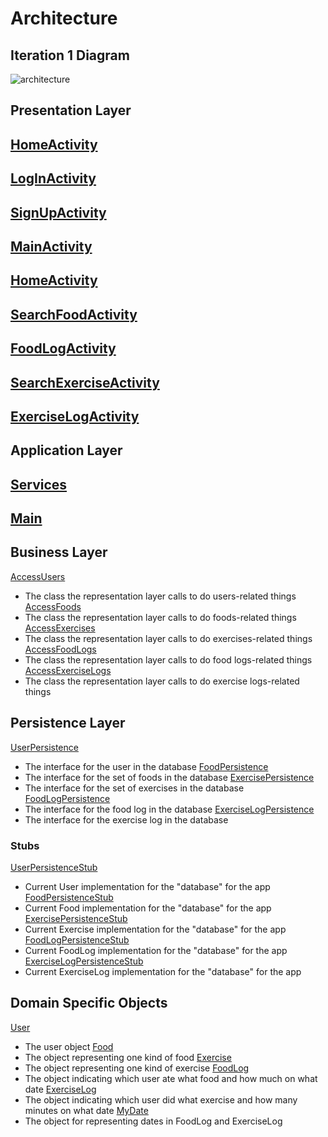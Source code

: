 Architecture
============

Iteration 1 Diagram
-------------------
![architecture](https://code.cs.umanitoba.ca/3350-winter-2021-a01/fitnics-group-12/-/tree/master/docs/Architecture_i1.png)

Presentation Layer
------------------
[HomeActivity](link)
-
[LogInActivity](link)
-
[SignUpActivity](link)
-
[MainActivity](link)
-
[HomeActivity](link)
-
[SearchFoodActivity](link)
-
[FoodLogActivity](link)
-
[SearchExerciseActivity](link)
-
[ExerciseLogActivity](link)
-

Application Layer
-----------------
[Services](link)
-
[Main](link)
-

Business Layer
--------------
[AccessUsers](link)
- The class the representation layer calls to do users-related things
[AccessFoods](link)
- The class the representation layer calls to do foods-related things
[AccessExercises](link)
- The class the representation layer calls to do exercises-related things
[AccessFoodLogs](link)
- The class the representation layer calls to do food logs-related things
[AccessExerciseLogs](link)
- The class the representation layer calls to do exercise logs-related things

Persistence Layer
-----------------
[UserPersistence](link)
- The interface for the user in the database
[FoodPersistence](link)
- The interface for the set of foods in the database
[ExercisePersistence](link)
- The interface for the set of exercises in the database
[FoodLogPersistence](link)
- The interface for the food log in the database
[ExerciseLogPersistence](link)
- The interface for the exercise log in the database

### Stubs
[UserPersistenceStub](link)
- Current User implementation for the "database" for the app
[FoodPersistenceStub](link)
- Current Food implementation for the "database" for the app
[ExercisePersistenceStub](link)
- Current Exercise implementation for the "database" for the app
[FoodLogPersistenceStub](link)
- Current FoodLog implementation for the "database" for the app
[ExerciseLogPersistenceStub](link)
- Current ExerciseLog implementation for the "database" for the app

Domain Specific Objects
-----------------------
[User](link)
- The user object
[Food](link)
- The object representing one kind of food
[Exercise](link)
- The object representing one kind of exercise
[FoodLog](link)
- The object indicating which user ate what food and how much on what date
[ExerciseLog](link)
- The object indicating which user did what exercise and how many minutes on what date
[MyDate](link)
- The object for representing dates in FoodLog and ExerciseLog

